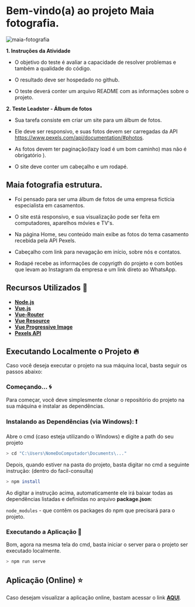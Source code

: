 # Bem-vindo(a) ao projeto Maia fotografia.

![maia-fotografia](https://user-images.githubusercontent.com/79880373/171748001-8ba08586-b8b4-4a20-a3c1-71b5cd1ad095.png)

**1. Instruções da Atividade**

- O objetivo do teste é avaliar a capacidade de resolver problemas e também a qualidade do código.

- O resultado deve ser hospedado no github.

- O teste deverá conter um arquivo README com as informações sobre o projeto.

**2. Teste Leadster - Álbum de fotos**

- Sua tarefa consiste em criar um site para um álbum de fotos.

- Ele deve ser responsivo, e suas fotos devem ser carregadas da API https://www.pexels.com/api/documentation/#photos.

- As fotos devem ter paginação(lazy load é um bom caminho) mas não é obrigatório ).

- O site deve conter um cabeçalho e um rodapé.

## Maia fotografia estrutura.

- Foi pensado para ser uma álbum de fotos de uma empresa fictícia especialista em casamentos.

- O site está responsivo, e sua visualização pode ser feita em computadores, aparelhos móvies e TV's.

- Na página Home, seu conteúdo main exibe as fotos do tema casamento recebida pela API Pexels.

- Cabeçalho com link para nevagação em início, sobre nós e contatos.

- Rodapé recebe as informações de copyrigth do projeto e com botões que levam ao Instagram da empresa e um link direto ao WhatsApp.

## Recursos Utilizados 🚀

* **[Node.js](https://nodejs.org/en/)**
* **[Vue.js](https://vuejs.org/)**
* **[Vue-Router](https://router.vuejs.org/)**
* **[Vue Resource](https://www.npmjs.com/package/vue-resource)**
* **[Vue Progressive Image](https://www.npmjs.com/package/vue-progressive-image)**
* **[Pexels API](https://www.pexels.com/pt-br/api/documentation/)**

## Executando Localmente o Projeto 🔥

Caso você deseja executar o projeto na sua máquina local, basta seguir os passos abaixo:

### Começando... 🌀

Para começar, você deve simplesmente clonar o repositório do projeto na sua máquina e instalar as dependências.

### Instalando as Dependências (via Windows): ❗️

Abre o cmd (caso esteja utilizando o Windows) e digite a path do seu projeto

```bash
> cd "C:\Users\NomeDoComputador\Documents\..."
```

Depois, quando estiver na pasta do projeto, basta digitar no cmd a seguinte instrução: (dentro do facil-consulta)

```bash
> npm install
```

Ao digitar a instrução acima, automaticamente ele irá baixar todas as dependências listadas e definidas no arquivo **package.json**:

`node_modules` - que contêm os packages do npm que precisará para o projeto.

### Executando a Aplicação 💨

Bom, agora na mesma tela do cmd, basta iniciar o server para o projeto ser executado localmente.

```bash
> npm run serve
```
## Aplicação (Online) ⭐️

Caso desejam visualizar a aplicação online, bastam acessar o link **[AQUI](https://facil-consulta.elielmaia.dev)**.